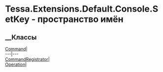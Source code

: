 # Tessa.Extensions.Default.Console.SetKey - пространство имён
## __Классы
[Command](T_Tessa_Extensions_Default_Console_SetKey_Command.htm)|  
---|---  
[CommandRegistrator](T_Tessa_Extensions_Default_Console_SetKey_CommandRegistrator.htm)|  
[Operation](T_Tessa_Extensions_Default_Console_SetKey_Operation.htm)|
